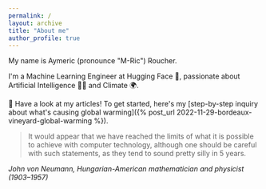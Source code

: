 ```yaml
---
permalink: /
layout: archive
title: "About me"
author_profile: true
---
```


My name is Aymeric (pronounce "M-Ric") Roucher.

I'm a Machine Learning Engineer at Hugging Face 🤗, passionate about Artificial Intelligence 👩‍💻 and Climate 🌍.

🧐 Have a look at my articles! To get started, here's my [step-by-step inquiry about what's causing global warming]({% post_url 2022-11-29-bordeaux-vineyard-global-warming %}).


> It would appear that we have reached the limits of what it is possible to achieve with computer technology, although one should be careful with such statements, as they tend to sound pretty silly in 5 years.

_John von Neumann, Hungarian-American mathematician and physicist (1903–1957)_